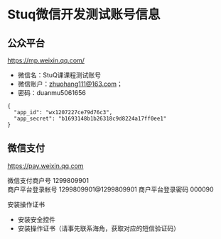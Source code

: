 # Stuq微信开发测试账号信息


## 公众平台

https://mp.weixin.qq.com/

- 微信名：StuQ课课程测试账号
- 微信账户：zhuohang111@163.com；
- 密码：duanmu5061656


```
{
  "app_id": "wx1207227ce79d76c3", 
  "app_secret": "b1693148b1b26318c9d8224a17ff0ee1"
}
```

## 微信支付

https://pay.weixin.qq.com


微信支付商户号    1299809901  
商户平台登录帐号    1299809901@1299809901
商户平台登录密码    000090  


安装操作证书

- 安装安全控件
- 安装操作证书（请事先联系海角，获取对应的短信验证码）
